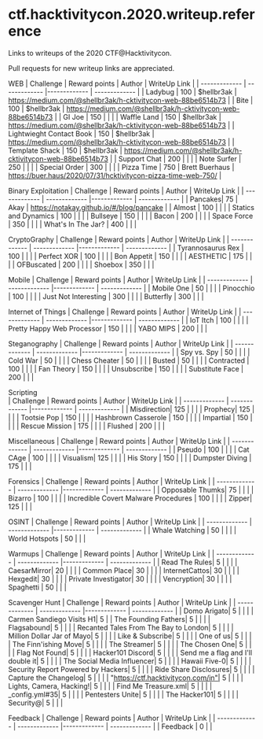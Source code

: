 # ctf.hacktivitycon.2020.writeup.reference
Links to writeups of the 2020 CTF@Hacktivitycon.

Pull requests for new writeup links are appreciated. 

WEB
| Challenge  | Reward points | Author | WriteUp Link |
| ------------- | ------------- |------------- | ------------- |
| Ladybug	|  100 |	$hellbr3ak	| https://medium.com/@shellbr3ak/h-cktivitycon-web-88be6514b73 | 
| Bite		|  100 |	$hellbr3ak	| https://medium.com/@shellbr3ak/h-cktivitycon-web-88be6514b73 | 
| GI Joe		|  150 |  | |
| Waffle Land	|  150 | 	$hellbr3ak	| https://medium.com/@shellbr3ak/h-cktivitycon-web-88be6514b73 | 
| Lightwieght Contact Book	|   150 |	$hellbr3ak	| https://medium.com/@shellbr3ak/h-cktivitycon-web-88be6514b73 |
| Template Shack	|  150 | 	$hellbr3ak	| https://medium.com/@shellbr3ak/h-cktivitycon-web-88be6514b73 |
| Support Chat	|  200 | | |
| Note Surfer	|  250 |  | |
| Special Order	|  300 | | |
| Pizza Time	|  750 |	Brett Buerhaus	| https://buer.haus/2020/07/31/hcktivitycon-pizza-time-web-750/ | 

Binary Exploitation
| Challenge  | Reward points | Author | WriteUp Link |
| ------------- | ------------- |------------- | ------------- |
| Pancakes|  75  |	Akay	| https://notakay.github.io/#/blog/pancake | 
| Almost		|  100 | | |
| Statics and Dynamics	|  100 | | |
| Bullseye 	|  150 |  | |
| Bacon		|  200 | | |
| Space Force |  350 | | |
| What's In The Jar?	| 400 | | |

CryptoGraphy
| Challenge  | Reward points | Author | WriteUp Link |
| ------------- | ------------- |------------- | ------------- |
| Tyrannosaurus Rex	|  100 | | |
| Perfect XOR	|  100 | | |
| Bon Appetit	|  150 | | |
| AESTHETIC	|  175  | | |
| OFBuscated	|  200 | | |
| Shoebox	|  350 | | |

Mobile
| Challenge  | Reward points | Author | WriteUp Link |
| ------------- | ------------- |------------- | ------------- |
| Mobile One	|  50 | | |
| Pinocchio	|  100 | | |
| Just Not Interesting	|  300 | | |
| Butterfly	|  300 | | |

Internet of Things
| Challenge  | Reward points | Author | WriteUp Link |
| ------------- | ------------- |------------- | ------------- |
| IoT Itch	|  100 | | |
| Pretty Happy Web Processor	|  150 |  | |
| YABO MIPS	|  200 | | |

Steganography 
| Challenge  | Reward points | Author | WriteUp Link |
| ------------- | ------------- |------------- | ------------- |
| Spy vs. Spy	|  50 | | |
| Cold War	|  50 | | |
| Chess Cheater	|  50 | | |
| Busted |  50 | | |
| Contracted	|  100 | | |
| Fan Theory	|  150 |  | |
| Unsubscribe	|  150 |  | |
| Substitute Face	|  200 | | |

Scripting	 
| Challenge  | Reward points | Author | WriteUp Link |
| ------------- | ------------- |------------- | ------------- |
| Misdirection|  125  | | |
| Prophecy|  125  | | |
| Tootsie Pop	|  150 |  | |
| Hashbrown Casserole	|  150 |  | |
| Impartial |  150 | | |
| Rescue Mission	|  175  | | |
| Flushed	|  200 | | |

Miscellaneous
| Challenge  | Reward points | Author | WriteUp Link |
| ------------- | ------------- |------------- | ------------- |
| Pseudo	|  100 | | |
| Cat CAge	|  100 | | |
| Visualism|  125  | | |
| His Story	|  150 |  | |
| Dumpster Diving	|  175  | | |

Forensics
| Challenge  | Reward points | Author | WriteUp Link |
| ------------- | ------------- |------------- | ------------- |
| Opposable Thumks|  75  | | |
| Bizarro	|  100 | | |
| Incredible Covert Malware Procedures	|  100 | | |
| Zipper|  125  | | |

OSINT
| Challenge  | Reward points | Author | WriteUp Link |
| ------------- | ------------- |------------- | ------------- |
| Whale Watching	|  50 | | |
| World Hotspots	|  50 | | |

Warmups
| Challenge  | Reward points | Author | WriteUp Link |
| ------------- | ------------- |------------- | ------------- |
| Read The Rules|  5  | | |
| CaesarMirror|  20  | | |
| Common Place|  30  | | |
| InternetCattos|  30  | | |
| Hexgedit|  30  | | |
| Private Investigator|  30  | | |
| Vencryption|  30  | | |
| Spaghetti	|  50 | | |

Scavenger Hunt
| Challenge  | Reward points | Author | WriteUp Link |
| ------------- | ------------- |------------- | ------------- |
| Domo Arigato|  5  | | |
| Carmen Sandiego Visits H1|  5  |
| The Founding Fathers|  5  | | |
| Flagsabound|  5  | | |
| Recanted Tales From The Bay to London|  5  | | |
| Million Dollar Jar of Mayo|  5  | | |
| Like &amp; Subscribe|  5  | | |
| One of us|  5  | | |
| The Finn'ishing Move|  5  | | |
| The Streamer|  5  | | |
| The Chosen One|  5  | | |
| Flag Not Found|  5  | | |
| Hacker101 Discord|  5  | | |
| Send me a flag and I'll double it|  5  | | |
| The Social Media Influencer|  5  | | |
| Hawaii Five-0|  5  | | |
| Security Report Powered by Hackers|  5  | | |
| Ride Share Disclosures|  5  | | |
| Capture the Changelog|  5  | | |
| "https://ctf.hacktivitycon.com/in"|  5  |	 | |
| Lights, Camera, Hacking!|  5  | | |
| Find Me Treasure.xml|  5  | | |
| _config.yml#35|  5  | | |
| Pentesters Unite|  5  | | |
| The Hacker101|  5  | | |
| Security@|  5  | | |

Feedback
| Challenge  | Reward points | Author | WriteUp Link |
| ------------- | ------------- |------------- | ------------- |
| Feedback	| 0 | |
